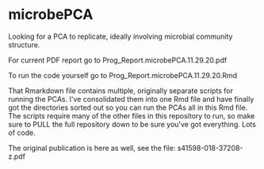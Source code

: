 # microbePCA
Looking for a PCA to replicate, ideally involving microbial community structure. 

For current PDF report go to Prog_Report.microbePCA.11.29.20.pdf 

To run the code yourself go to Prog_Report.microbePCA.11.29.20.Rmd

That Rmarkdown file contains multiple, originally separate scripts for running the PCAs. I've consolidated them into one Rmd file and have finally got the directories sorted out so you can run the PCAs all in this Rmd file. The scripts require many of the other files in this repository to run, so make sure to PULL the full repository down to be sure you've got everything. Lots of code.

The original publication is here as well, see the file: s41598-018-37208-z.pdf
